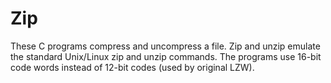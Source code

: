 # Zip

These C programs compress and uncompress a file. Zip and unzip emulate the standard Unix/Linux
zip and unzip commands. The programs use 16-bit code words instead of 12-bit codes (used by original LZW).
